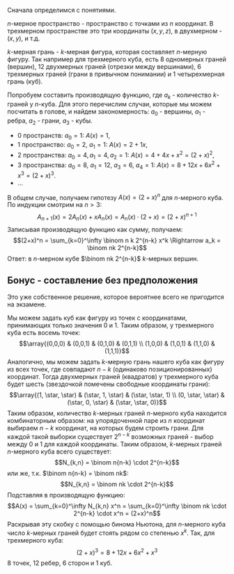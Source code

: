 Сначала определимся с понятиями.

$n$-мерное пространство - пространство с точками из $n$ координат. В трехмерном пространстве это три координаты $(x,y,z)$, в двухмерном - $(x,y)$, и т.д.

$k$-мерная грань - $k$-мерная фигура, которая составляет $n$-мерную фигуру. Так например для трехмерного куба, есть $8$ одномерных граней (вершин), $12$ двухмерных граней (отрезки между вершинами), $6$ трехмерных граней (грани в привычном понимании) и $1$ четырехмерная грань (куб).

Попробуем составить производящую функцию, где $a_k$ - количество $k$-граней у $n$-куба. Для этого перечислим случаи, которые мы можем посчитать в голове, и найдем закономерность: $a_0$ - вершины, $a_1$ - ребра, $a_2$ - грани, $a_3$ - кубы.
- $0$ пространств: $a_0 = 1$: $A(x) = 1$,
- $1$ пространство: $a_0 = 2$, $a_1 = 1$: $A(x) = 2 + 1x$,
- $2$ пространства: $a_0 = 4, a_1 = 4, a_2 = 1$: $A(x) = 4+4x+x^2=(2+x)^2$,
- $3$ пространства: $a_0 = 8$, $a_1 = 12$, $a_3 = 6$, $a_4 = 1$: $A(x) = 8 +12x+6x^2+x^3=(2+x)^3$.
- ...

В общем случае, получаем гипотезу $A(x) = (2+x)^n$ для $n$-мерного куба.
По индукции смотрим на $n > 3$:
$$A_{n+1}(x) = 2A_n(x) + xA_n(x) = A_n(x) \cdot (2+x) = (2+x)^{n+1}$$
Записывая производящую функцию как сумму, получаем:
$$(2+x)^n = \sum_{k=0}^\infty \binom n k 2^{n-k} x^k \Rightarrow a_k = \binom nk 2^{n-k}$$
Ответ: в $n$-мерном кубе $\binom nk 2^{n-k}$ $k$-мерных вершин.


## Бонус - составление без предположения
Это уже собственное решение, которое вероятнее всего не пригодится на экзамене.

Мы можем задать куб как фигуру из точек с координатами, принимающих только значения $0$ и $1$. Таким образом, у трехмерного куба есть восемь точек:
$$\array{(0,0,0) & (0,0,1) & (0,1,0) & (0,1,1) \\ (1,0,0) & (1,0,1) & (1,1,0) & (1,1,1)}$$
Аналогично, мы можем задать $k$-мерную грань нашего куба как фигуру из всех точек, где совпадают $n-k$ (одинаково позиционированных) координат. Тогда двухмерных граней (квадратов) у трехмерного куба будет шесть (звездочкой помечены свободные координаты грани):
$$\array{(1, \star, \star) & (\star, 1, \star) & (\star, \star, 1) \\ (0, \star, \star) & (\star, 0, \star) & (\star, \star, 0)}$$
Таким образом, количество $k$-мерных граней $n$-мерного куба находится комбинаторным образом: на упорядоченной паре из $n$ координат выбираем $n-k$ координат, на которых будем строить грани. Для каждой такой выборки существует $2^{n-k}$ возможных граней - выбор между $0$ и $1$ для каждой координаты. Таким образом, $k$-мерных граней $n$-мерного куба всего существует:
$$N_{k,n} = \binom n{n-k} \cdot 2^{n-k}$$
или же, т.к. $\binom n{n-k} = \binom nk$:
$$N_{k,n} = \binom nk \cdot 2^{n-k}$$
Подставляя в производящую функцию:
$$A(x) = \sum_{k=0}^\infty N_{k,n} x^n = \sum_{k=0}^\infty \binom nk \cdot 2^{n-k} \cdot x^n = (2+x)^n$$
Раскрывая эту скобку с помощью бинома Ньютона, для $n$-мерного куба число $k$-мерных граней будет стоять рядом со степенью $x^k$. Так, для трехмерного куба:
$$(2+x)^3 = 8+12x+6x^2+x^3$$
8 точек, 12 ребер, 6 сторон и 1 куб.


